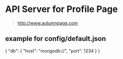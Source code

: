 # API Server for Profile Page

> http://www.autumnpage.com

## example for config/default.json
{
  "db": {
    "host": "mongodb://",
    "port": 1234
  }
}
